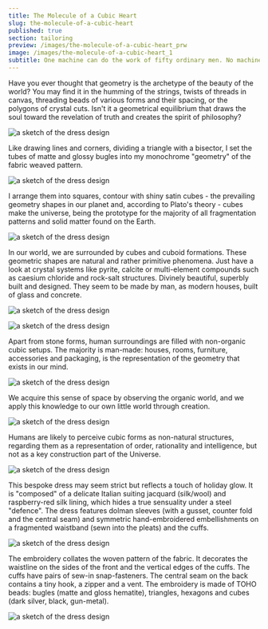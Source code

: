 ```yaml
---
title: The Molecule of a Cubic Heart
slug: the-molecule-of-a-cubic-heart
published: true
section: tailoring
preview: /images/the-molecule-of-a-cubic-heart_prw
image: /images/the-molecule-of-a-cubic-heart_1
subtitle: One machine can do the work of fifty ordinary men. No machine can do the work of one extraordinary man. Elbert Hubbard
---
```


Have you ever thought that geometry is the archetype of the beauty of the world? You may find it in the humming of the strings, twists of threads in canvas, threading beads of various forms and their spacing, or the polygons of crystal cuts. Isn't it a geometrical equilibrium that draws the soul toward the revelation of truth and creates the spirit of philosophy?

![a sketch of the dress design](/images/the-molecule-of-a-cubic-heart_2)

Like drawing lines and corners, dividing a triangle with a bisector, I set the tubes of matte and glossy bugles into my monochrome "geometry" of the fabric weaved pattern.

![a sketch of the dress design](/images/the-molecule-of-a-cubic-heart_3)

I arrange them into squares, contour with shiny satin cubes - the prevailing geometry shapes in our planet and, according to Plato's theory - cubes make the universe, being the prototype for the majority of all fragmentation patterns and solid matter found on the Earth.

![a sketch of the dress design](/images/the-molecule-of-a-cubic-heart_4)

In our world, we are surrounded by cubes and cuboid formations. These geometric shapes are natural and rather primitive phenomena. Just have a look at crystal systems like pyrite, calcite or multi-element compounds such as caesium chloride and rock-salt structures. Divinely beautiful, superbly built and designed. They seem to be made by man, as modern houses, built of glass and concrete.

![a sketch of the dress design](/images/the-molecule-of-a-cubic-heart_5)

![a sketch of the dress design](/images/the-molecule-of-a-cubic-heart_6)

Apart from stone forms, human surroundings are filled with non-organic cubic setups. The majority is man-made: houses, rooms, furniture, accessories and packaging, is the representation of the geometry that exists in our mind.

![a sketch of the dress design](/images/the-molecule-of-a-cubic-heart_7)

We acquire this sense of space by observing the organic world, and we apply this knowledge to our own little world through creation.

![a sketch of the dress design](/images/the-molecule-of-a-cubic-heart_8)

Humans are likely to perceive cubic forms as non-natural structures, regarding them as a representation of order, rationality and intelligence, but not as a key construction part of the Universe.

![a sketch of the dress design](/images/the-molecule-of-a-cubic-heart_9)

This bespoke dress may seem strict but reflects a touch of holiday glow. It is "composed" of a delicate Italian suiting jacquard (silk/wool) and raspberry-red silk lining, which hides a true sensuality under a steel "defence". The dress features dolman sleeves (with a gusset, counter fold and the central seam) and symmetric hand-embroidered embellishments on a fragmented waistband (sewn into the pleats) and the cuffs.

![a sketch of the dress design](/images/the-molecule-of-a-cubic-heart_10)

The embroidery collates the woven pattern of the fabric. It decorates the waistline on the sides of the front and the vertical edges of the cuffs. The cuffs have pairs of sew-in snap-fasteners. The central seam on the back contains a tiny hook, a zipper and a vent. The embroidery is made of TOHO beads: bugles (matte and gloss hematite), triangles, hexagons and cubes (dark silver, black, gun-metal).

![a sketch of the dress design](/images/the-molecule-of-a-cubic-heart_11)
